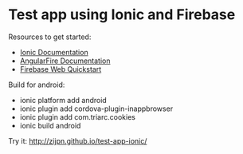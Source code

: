 # Test app using Ionic and Firebase

Resources to get started:

* [Ionic Documentation](http://ionicframework.com/docs/)
* [AngularFire Documentation](https://www.firebase.com/docs/web/libraries/angular/)
* [Firebase Web Quickstart](https://www.firebase.com/docs/web/quickstart.html)

Build for android:

* ionic platform add android
* ionic plugin add cordova-plugin-inappbrowser
* ionic plugin add com.triarc.cookies
* ionic build android

Try it: http://zijpn.github.io/test-app-ionic/
